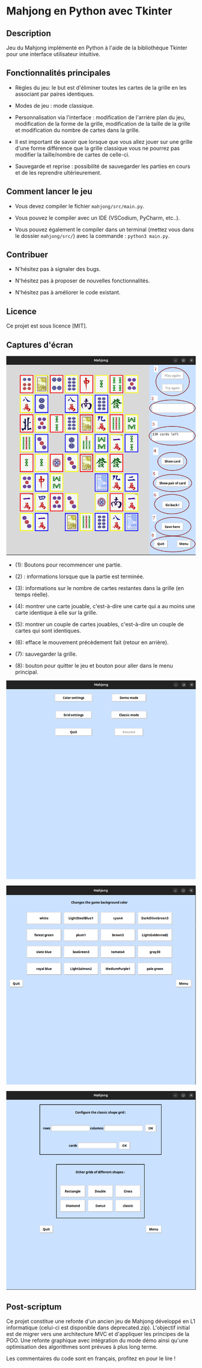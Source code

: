 # Mahjong en Python avec Tkinter

## Description

Jeu du Mahjong implémenté en Python à l'aide de la bibliothèque Tkinter pour une interface utilisateur intuitive.

## Fonctionnalités principales

+ Règles du jeu: le but est d'éliminer toutes les cartes de la grille en les associant par paires identiques.

+ Modes de jeu : mode classique.

+ Personnalisation via l'interface : modification de l'arrière plan du jeu, modification de la forme de la grille, 
modification de la taille de la grille et modification du nombre de cartes dans la grille.

+ Il est important de savoir que lorsque que vous allez jouer sur une grille d'une forme différence que la grille classique vous ne pourrez pas modifier la taille/nombre de cartes de celle-ci.

+ Sauvegarde et reprise : possibilité de sauvegarder les parties en cours et de les reprendre ultérieurement.

## Comment lancer le jeu

+ Vous devez compiler le fichier `mahjong/src/main.py`.

+ Vous pouvez le compiler avec un IDE (VSCodium, PyCharm, etc..).

+ Vous pouvez également le compiler dans un terminal (mettez vous dans le dossier `mahjong/src/`) avec la commande : `python3 main.py`.

## Contribuer

+ N'hésitez pas à signaler des bugs.

+ N'hésitez pas à proposer de nouvelles fonctionnalités.

+ N'hésitez pas à améliorer le code existant.

## Licence

Ce projet est sous licence [MIT].

## Captures d'écran

![Screenshot game](./screenshots/game.png)

+ (1): Boutons pour recommencer une partie.

+ (2) : informations lorsque que la partie est terminée.

+ (3): informations sur le nombre de cartes restantes dans la grille (en temps réelle).

+ (4): montrer une carte jouable, c'est-à-dire une carte qui a au moins une carte identique à elle sur la grille.

+ (5): montrer un couple de cartes jouables, c'est-à-dire un couple de cartes qui sont identiques.

+ (6): efface le mouvement précèdement fait (retour en arrière).

+ (7): sauvegarder la grille.

+ (8): bouton pour quitter le jeu et bouton pour aller dans le menu principal.

![Screenshot menu](./screenshots/menu.png)

![Screenshot color_menu](./screenshots/color_menu.png)

![Screenshot grid_menu](./screenshots/grid_menu.png)

## Post-scriptum

Ce projet constitue une refonte d'un ancien jeu de Mahjong développé en L1 informatique (celui-ci est disponible dans deprecated.zip).
L'objectif initial est de migrer vers une architecture MVC et d'appliquer les principes de la POO. 
Une refonte graphique avec intégration du mode démo ainsi qu'une optimisation des algorithmes sont prévues à plus long terme.

Les commentaires du code sont en français, profitez en pour le lire !
